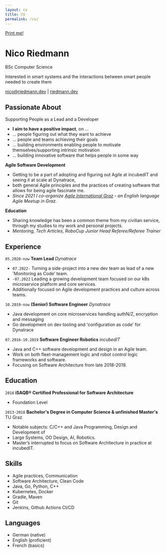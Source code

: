 ```yaml
---
layout: cv
title: CV
permalink: /cv/
---
```

<div class="no-print">
    <a href="javascript:window.print();">Print me!</a>
</div>

# Nico Riedmann

BSc Computer Science

Interested in smart systems and the interactions
between smart people needed to create them

<div id="webaddress">
<a href="mailto:nico@riedmann.dev">nico@riedmann.dev</a>
| <a href="https://riedmann.dev">riedmann.dev</a>
</div>

## Passionate About

<i class="fas fa-people-group"></i> Supporting People as a Lead and a Developer
* **I aim to have a positive impact**, on ...
* ... people figuring out what they want to achieve
* ... people and teams achieving their goals
* ... building environments enabling people to motivate themselves/supporting intrinsic motivation
* ... building innovative software that helps people in some way

<i class="fas fa-laptop-code"></i> __Agile Software Development__
* Getting to be a part of adopting and figuring out Agile at incubedIT and seeing it at scale at Dynatrace,
* both general Agile principles and the practices of creating software that allows for being agile fascinate me.
* _Since 2021 I co-organize [Agile International Graz](https://www.meetup.com/agile-international-graz/) - an English language Agile Meetup in Graz._

<i class="fas fa-graduation-cap"></i> __Education__
* Sharing knowledge has been a common theme from my civilian service, through my studies to my work and personal projects.
* _Mentoring, Tech Articles, RoboCup Junior Head Referee/Referee Trainer_


## Experience

`05.2020-now`
__Team Lead__ _Dynatrace_
* `07.2022-` Turning a side-project into a new dev team as lead of a new 'Monitoring as Code' team.
* `-07.2022` Leading a growing development team focused on our k8s microservice platform and core services. 
* Additionally focused on Agile development practices and culture across teams.

`10.2019-now`
__(Senior) Software Engineer__ _Dynatrace_
* Java development on core microservices handling authN/Z, encryption and messaging
* Go development on dev tooling and 'configuration as code' for Dynatrace

`07.2016-10.2019`
__Software Engineer Robotics__ _incubedIT_
* Java and C++ software development and design in an Agile team. 
* Work on both fleet-management logic and robot control logic frameworks and software.
* Focusing on Software Architecture from late 2018-2019.

## Education

`2018`
__iSAQB® Certified Professional for Software Architecture__
* Foundation Level

`2013-2018`
__Bachelor's Degree in Computer Science & unfinished Master's__ TU Graz
* Notable subjects: C/C++ and Java Programming, Design and Development of 
* Large Systems, OO Design, AI, Robotics.
* Master’s interrupted to focus on Software Architecture in practice at incubedIT.

## Skills
* Agile practices, Communication
* Software Architecture, Clean Code
* Java, Go, Python, C++
* Kubernetes, Docker
* Gradle, Maven
* Git
* Jenkins, Github Actions CI/CD

## Languages

* German (native)
* English (proficient)
* French (basics)